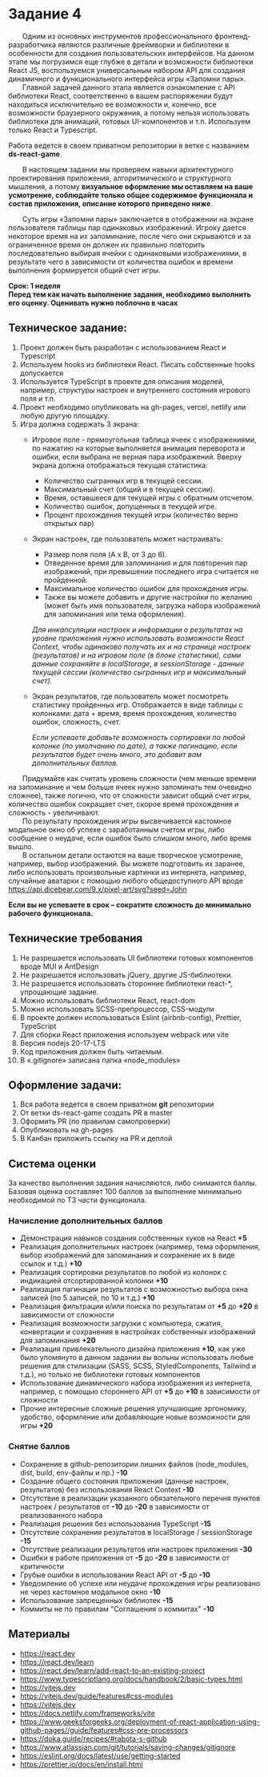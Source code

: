 # Задание 4

&emsp;&emsp;Одним из основных инструментов профессионального фронтенд-разработчика являются различные фреймворки и библиотеки в особенности для создания пользовательских интерфейсов. На данном этапе мы погрузимся еще глубже в детали и возможности библиотеки React JS, воспользуемся универсальным набором API для создания динамичного и функционального интерфейса игры «Запомни пары».\
&emsp;&emsp;Главной задачей данного этапа является ознакомление с API библиотеки React, соответственно в вашем распоряжении будут находиться исключительно ее возможности и, конечно, все возможности браузерного окружения, 
а потому нельзя использовать библиотеки для анимаций, готовых UI-компонентов и т.п. Используем только React и Typescript. 

Работа ведется в своем приватном репозитории в ветке с названием **ds-react-game**.

&emsp;&emsp;В настоящем задании мы проверяем навыки архитектурного проектирования приложения, алгоритмического и структурного мышления, а потому **визуальное оформление мы оставляем на ваше усмотрение, соблюдайте только общее содержимое функционала и состав приложения, описание которого приведено ниже**.

&emsp;&emsp;Суть игры «Запомни пары» заключается в отображении на экране пользователя таблицы пар одинаковых изображений. Игроку дается некоторое время на их запоминание, после чего они скрываются и за ограниченное время он должен их правильно повторить последовательно выбирая ячейки с одинаковыми изображениями, в результате чего в зависимости от количества ошибок и времени выполнения формируется общий счет игры.

**Срок: 1 неделя\
Перед тем как начать выполнение задания, необходимо выполнить его оценку. Оценивать нужно поблочно в часах**

## Техническое задание:
1.	Проект должен быть разработан с использованием React и Typescript
2.	Используем hooks из библиотеки React. Писать собственные hooks допускается
3.	Используется TypeScript в проекте для описания моделей, например, структуры настроек и внутреннего состояния игрового поля и т.п.
4.	Проект необходимо опубликовать на gh-pages, vercel, netlify или любую другую площадку.
5.	Игра должна содержать 3 экрана:
	*	Игровое поле - прямоугольная таблица ячеек с изображениями, по нажатию на которые выполняется анимация переворота и ошибки, если выбрана не верная пара изображений.
Вверху экрана должна отображаться текущая статистика:
		+ Количество сыгранных игр в текущей сессии.
		+ Максимальный счет (общий и в текущей сессии).
		+ Время, оставшееся для текущей игры с обратным отсчетом.
		+ Количество ошибок, допущенных в текущей игре.
		+ Процент прохождения текущей игры (количество верно открытых пар)
     
	*	Экран настроек, где пользователь может настраивать:
		+ Размер поля поля (A x B, от 3 до 6).
		+ Отведенное время для запоминания и для повторения пар изображений, при превышении последнего игра считается не пройденной.
		+ Максимальное количество ошибок для прохождения игры.
		+ Также вы можете добавить и другие настройки по желанию (может быть имя пользователя, загрузка набора изображений для запоминания или тема оформления).

		*Для инкапсуляции настроек и информации о результатах на уровне приложения нужно использовать возможности React Context, чтобы одинаково получать их и на странице настроек (результатов) и на игровом поле (в блоке статистики), сами данные сохраняйте в localStorage, в sessionStorage - данные текущей сессии (количество сыгранных игр и максимальный счет).*
	
	* Экран результатов, где пользователь может посмотреть статистику пройденных игр. Отображается в виде таблицы с колонками: дата + время, время прохождения, количество ошибок, сложность, счет.

		*Если успеваете добавьте возможность сортировки по любой колонке (по умолчанию по дате), а также пагинацию, если результатов будет очень много, это добавит вам дополнительных баллов.*

&emsp;&emsp;Придумайте как считать уровень сложности (чем меньше времени на запоминание и чем больше ячеек нужно запоминать тем очевидно сложнее), также логично, что от сложности зависит общий счет игры, количество ошибок сокращает счет, скорое время прохождения и сложность - увеличивают.\
&emsp;&emsp;По результату прохождения игры высвечивается кастомное модальное окно об успехе с заработанным счетом игры, либо сообщение о неудаче, если ошибок было слишком много, либо время вышло.\
&emsp;&emsp;В остальном детали остаются на ваше творческое усмотрение, например, выбор изображений. Вы можете подготовить их заранее, либо использовать произвольные картинки из интернета, например, случайные аватарки с помощью любого общедоступного API вроде https://api.dicebear.com/9.x/pixel-art/svg?seed=John

**Если вы не успеваете в срок – сократите сложность до минимально рабочего функционала.**

## Технические требования
1.	Не разрешается использовать UI библиотеки готовых компонентов вроде MUI и AntDesign
2.	Не разрешается использовать jQuery, другие JS-библиотеки.
3.	Не разрешается использовать сторонние библиотеки react-*, упрощающие задание.
4.	Можно использовать библиотеки React, react-dom
5.	Можно использовать SCSS-препроцессор, CSS-модули
6.	В проекте должен использоваться Eslint (airbnb-config), Prettier, TypeScript
7.	Для сборки React приложения используем webpack или vite
8.	Версия nodejs 20-17-LTS
9.	Код приложения должен быть читаемым.
10.	В «.gitignore» записана папка «node_modules»

## Оформление задачи:
1.	Вся работа ведется в своем приватном **git** репозитории
2.	От ветки ds-react-game создать PR в master
3.	Оформить PR (по правилам самопроверки)
4.	Опубликовать на gh-pages
5.	В Канбан приложить ссылку на PR и деплой

## Система оценки
За качество выполнения задания начисляются, либо снимаются баллы. Базовая оценка составляет 100 баллов за выполнение минимально необходимой по ТЗ части функционала.
### Начисление дополнительных баллов
* Демонстрация навыков создания собственных хуков на React **+5**
* Реализация дополнительных настроек (например, тема оформления, выбор изображений для запоминания и сохранение их в виде ссылок и т.д.) **+10**
* Реализация сортировки результатов по любой из колонок с индикацией отсортированной колонки **+10**
* Реализация пагинации результатов с возможностью выбора окна записей (по 5 записей, по 10 и т.д.) **+10**
* Реализация фильтрации и/или поиска по результатам от **+5** до **+20** в зависимости от сложности
* Реализация возможности загрузки с компьютера, сжатия, конвертации и сохранения в настройках собственных изображений для запоминания **+20**
* Реализация привлекательного дизайна приложения **+10**, как уже было упомянуто в данном задании вы вольны использовать любые решения для стилизации (SASS, SCSS, StyledComponents, Tailwind и т.д.), но только не библиотеки готовых компонентов
* Использование динамического набора изображения из интернета, например, с помощью стороннего API от **+5** до **+10** в зависимости от сложности
* Прочие интересные сложные решения улучшающие эргономику, удобство, оформление или добавляющие новые возможности для игры **+20**
### Снятие баллов
* Сохранение в github-репозитории лишних файлов (node_modules, dist, build, env-файлы и пр.) **-10**
* Создание общего состояния приложения (данные настроек, результатов) без использования React Context **-10**
* Отсутствие в реализации указанного обязательного перечня пунктов настроек / результатов от **-10** до **-20** в зависимости от реализованного набора
* Реализация решения без использования TypeScript **-15**
* Отсутствие сохранения результатов в localStorage / sessionStorage **-15**
* Отсутствие реализации результатов или настроек приложения **-30**
* Ошибки в работе приложения от **-5** до **-20** в зависимости от критичности
* Грубые ошибки в использовании React API от **-5** до **-10**
* Уведомление об успехе или неудаче прохождения игры реализовано не через кастомное модальное окно **-10**
* Использование запрещенных библиотек **-15**
* Коммиты не по правилам "Соглашения о коммитах" **-10**

## Материалы
+ https://react.dev
+ https://react.dev/learn
+ https://react.dev/learn/add-react-to-an-existing-project
+ https://www.typescriptlang.org/docs/handbook/2/basic-types.html
+ https://vitejs.dev
+ https://vitejs.dev/guide/features#css-modules
+ https://vitejs.dev
+ https://docs.netlify.com/frameworks/vite
+ https://www.geeksforgeeks.org/deployment-of-react-application-using-github-pages//guide/features#css-pre-processors
+ https://doka.guide/recipes/#rabota-s-github
+ https://www.atlassian.com/git/tutorials/saving-changes/gitignore
+ https://eslint.org/docs/latest/use/getting-started
+ https://prettier.io/docs/en/install.html



